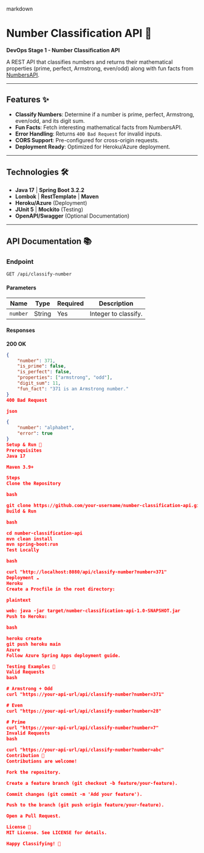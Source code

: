 markdown

# Number Classification API 🌟  
**DevOps Stage 1 - Number Classification API**  

A REST API that classifies numbers and returns their mathematical properties (prime, perfect, Armstrong, even/odd) along with fun facts from [NumbersAPI](http://numbersapi.com/).  

---

## Features ✨  
- **Classify Numbers**: Determine if a number is prime, perfect, Armstrong, even/odd, and its digit sum.  
- **Fun Facts**: Fetch interesting mathematical facts from NumbersAPI.  
- **Error Handling**: Returns `400 Bad Request` for invalid inputs.  
- **CORS Support**: Pre-configured for cross-origin requests.  
- **Deployment Ready**: Optimized for Heroku/Azure deployment.  

---

## Technologies 🛠️  
- **Java 17** | **Spring Boot 3.2.2**  
- **Lombok** | **RestTemplate** | **Maven**  
- **Heroku/Azure** (Deployment)  
- **JUnit 5** | **Mockito** (Testing)  
- **OpenAPI/Swagger** (Optional Documentation)  

---

## API Documentation 📚  

### Endpoint  
`GET /api/classify-number`  

#### Parameters  
| Name   | Type   | Required | Description          |  
|--------|--------|----------|----------------------|  
| `number` | String | Yes      | Integer to classify. |  

#### Responses  
**200 OK**  
```json
{
    "number": 371,
    "is_prime": false,
    "is_perfect": false,
    "properties": ["armstrong", "odd"],
    "digit_sum": 11,
    "fun_fact": "371 is an Armstrong number."
}
400 Bad Request

json

{
    "number": "alphabet",
    "error": true
}
Setup & Run 🚀
Prerequisites
Java 17

Maven 3.9+

Steps
Clone the Repository

bash

git clone https://github.com/your-username/number-classification-api.git
Build & Run

bash

cd number-classification-api
mvn clean install
mvn spring-boot:run
Test Locally

bash

curl "http://localhost:8080/api/classify-number?number=371"
Deployment ☁️
Heroku
Create a Procfile in the root directory:

plaintext

web: java -jar target/number-classification-api-1.0-SNAPSHOT.jar
Push to Heroku:

bash

heroku create
git push heroku main
Azure
Follow Azure Spring Apps deployment guide.

Testing Examples 🧪
Valid Requests
bash

# Armstrong + Odd
curl "https://your-api-url/api/classify-number?number=371"  

# Even
curl "https://your-api-url/api/classify-number?number=28"  

# Prime
curl "https://your-api-url/api/classify-number?number=7"  
Invalid Requests
bash

curl "https://your-api-url/api/classify-number?number=abc"  
Contribution 🤝
Contributions are welcome!

Fork the repository.

Create a feature branch (git checkout -b feature/your-feature).

Commit changes (git commit -m 'Add your feature').

Push to the branch (git push origin feature/your-feature).

Open a Pull Request.

License 📄
MIT License. See LICENSE for details.

Happy Classifying! 🎉
